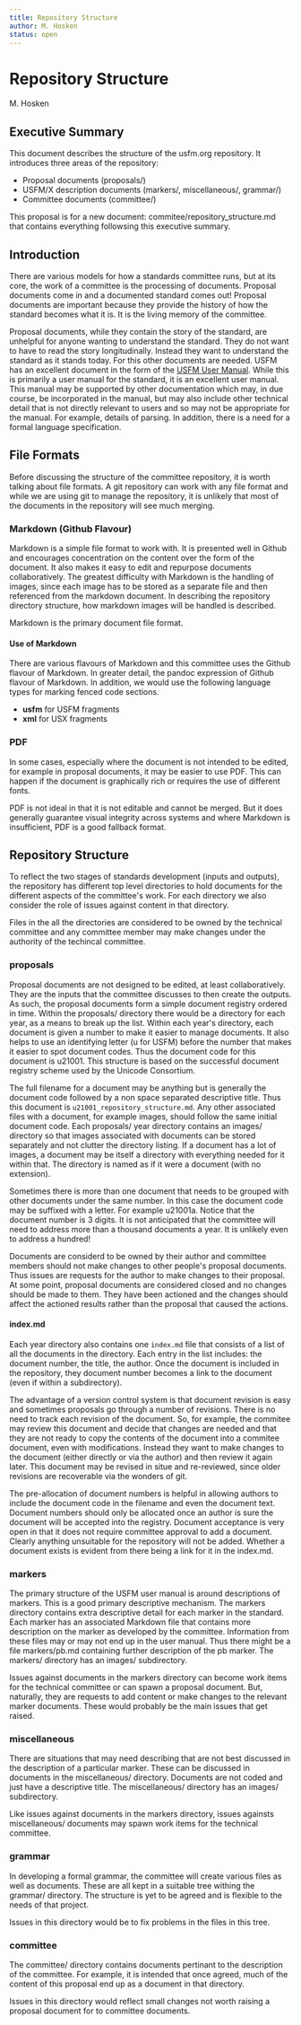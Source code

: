```yaml
---
title: Repository Structure
author: M. Hosken
status: open
---
```


# Repository Structure

M. Hosken

## Executive Summary

This document describes the structure of the usfm.org repository. It introduces
three areas of the repository:

- Proposal documents (proposals/)
- USFM/X description documents (markers/, miscellaneous/, grammar/)
- Committee documents (committee/)

This proposal is for a new document: commitee/repository\_structure.md that
contains everything followsing this executive summary.

## Introduction

There are various models for how a standards committee runs, but at its core,
the work of a committee is the processing of documents. Proposal documents come
in and a documented standard comes out! Proposal documents are important because
they provide the history of how the standard becomes what it is. It is the
living memory of the committee.

Proposal documents, while they contain the story of the standard, are unhelpful
for anyone wanting to understand the standard. They do not want to have to read
the story longitudinally. Instead they want to understand the standard as it
stands today. For this other documents are needed. USFM has an excellent
document in the form of the [USFM
User Manual](https://ubsicap.github.io/usfm/about/index.html). While this is
primarily a user manual for the standard, it is an excellent user manual. This
manual may be supported by other documentation which may, in due course, be
incorporated in the manual, but may also include other technical detail that
is not directly relevant to users and so may not be appropriate for the manual.
For example, details of parsing. In addition, there is a need for a formal
language specification.

## File Formats

Before discussing the structure of the committee repository, it is worth talking
about file formats. A git repository can work with any file format and while we
are using git to manage the repository, it is unlikely that most of the
documents in the repository will see much merging.

### Markdown (Github Flavour)

Markdown is a simple file format to work with. It is presented well in Github
and encourages concentration on the content over the form of the document. It
also makes it easy to edit and repurpose documents collaboratively. The greatest
difficulty with Markdown is the handling of images, since each image has to be
stored as a separate file and then referenced from the markdown document. In
describing the repository directory structure, how markdown images will be
handled is described.

Markdown is the primary document file format.

#### Use of Markdown

There are various flavours of Markdown and this committee uses the Github
flavour of Markdown. In greater detail, the pandoc expression of Github flavour
of Markdown. In addition, we would use the following language types for
marking fenced code sections.

- **usfm** for USFM fragments
- **xml** for USX fragments

### PDF

In some cases, especially where the document is not intended to be edited, for
example in proposal documents, it may be easier to use PDF. This can happen if
the document is graphically rich or requires the use of different fonts.

PDF is not ideal in that it is not editable and cannot be merged. But it does
generally guarantee visual integrity across systems and where Markdown is
insufficient, PDF is a good fallback format.

## Repository Structure

To reflect the two stages of standards development (inputs and outputs), the
repository has different top level directories to hold documents for the
different aspects of the committee's work. For each directory we also consider
the role of issues against content in that directory.

Files in the all the directories are considered to be owned by the technical
committee and any committee member may make changes under the authority of the
techincal committee.

### proposals

Proposal documents are not designed to be edited, at least collaboratively. They
are the inputs that the committee discusses to then create the outputs. As such,
the proposal documents form a simple document registry ordered in time. Within
the proposals/ directory there would be a directory for each year, as a means to
break up the list. Within each year's directory, each document is given a number
to make it easier to manage documents. It also helps to use an identifying
letter (u for USFM) before the number that makes it easier to spot document codes. Thus the
document code for this document is u21001. This structure is based on the
successful document registry scheme used by the Unicode Consortium.

The full filename for a document may be anything but is generally the document
code followed by a non space separated descriptive title. Thus this document is
`u21001_repository_structure.md`. Any other associated files with a document,
for example images, should follow the same initial document code. Each
proposals/ year directory contains an images/ directory so that images
associated with documents can be stored separately and not clutter the directory
listing. If a document has a lot of images, a document may be itself a directory
with everything needed for it within that. The directory is named as if it were
a document (with no extension).

Sometimes there is more than one document that needs to be grouped with other
documents under the same number. In this case the document code may be suffixed
with a letter. For example u21001a. Notice that the document number is 3 digits.
It is not anticipated that the committee will need to address more than a
thousand documents a year. It is unlikely even to address a hundred!

Documents are considerd to be owned by their author and committee members should
not make changes to other people's proposal documents. Thus issues are requests
for the author to make changes to their proposal. At some point, proposal
documents are considered closed and no changes should be made to them. They have
been actioned and the changes should affect the actioned results rather than the
proposal that caused the actions.

#### index.md

Each year directory also contains one `index.md` file that consists of a list of
all the documents in the directory. Each entry in the list includes: the
document number, the title, the author. Once the document is included in the
repository, they document number becomes a link to the document (even if
within a subdirectory).

The advantage of a version control system is that document revision is easy and
sometimes proposals go through a number of revisions. There is no need to track
each revision of the document. So, for example, the commitee may review this
document and decide that changes are needed and that they are not ready to copy
the contents of the document into a commitee document, even with modifications.
Instead they want to make changes to the document (either directly or via the
author) and then review it again later. This document may be revised in situe
and re-reviewed, since older revisions are recoverable via the wonders of git.

The pre-allocation of document numbers is helpful in allowing authors to include
the document code in the filename and even the document text. Document numbers
should only be allocated once an author is sure the document will be accepted
into the registry. Document acceptance is very open in that it does not require
committee approval to add a document. Clearly anything unsuitable for the
repository will not be added. Whether a document exists is evident from there
being a link for it in the index.md.

### markers

The primary structure of the USFM user manual is around descriptions of markers.
This is a good primary descriptive mechanism. The markers directory contains
extra descriptive detail for each marker in the standard. Each marker has an
associated Markdown file that contains more description on the marker as
developed by the committee. Information from these files may or may not end up
in the user manual. Thus there might be a file markers/pb.md containing further
description of the pb marker. The markers/ directory has an images/
subdirectory.

Issues against documents in the markers directory can become work items for the
technical committee or can spawn a proposal document. But, naturally, they are
requests to add content or make changes to the relevant marker documents. These
would probably be the main issues that get raised.

### miscellaneous

There are situations that may need describing that are not best discussed in the
description of a particular marker. These can be discussed in documents in the
miscellaneous/ directory. Documents are not coded and just have a descriptive
title. The miscellaneous/ directory has an images/ subdirectory.

Like issues against documents in the markers directory, issues againsts
miscellaneous/ documents may spawn work items for the technical committee.

### grammar

In developing a formal grammar, the committee will create various files as well
as documents. These are all kept in a suitable tree withing the grammar/
directory. The structure is yet to be agreed and is flexible to the needs of
that project.

Issues in this directory would be to fix problems in the files in this tree.

### committee

The committee/ directory contains documents pertinant to the description of the
committee. For example, it is intended that once agreed, much of the content of
this proposal end up as a document in that directory.

Issues in this directory would reflect small changes not worth raising a
proposal document for to committee documents.

